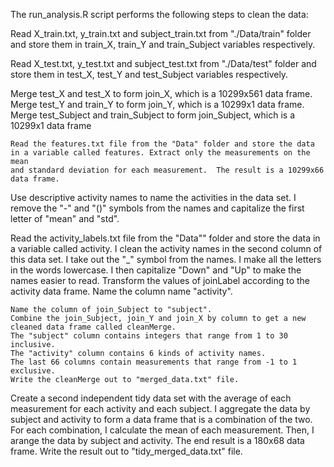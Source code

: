 The run_analysis.R script performs the following steps to clean the data:


 Read X_train.txt, y_train.txt and subject_train.txt from "./Data/train" folder 
 and store them in train_X, train_Y and train_Subject variables respectively.
    
 Read X_test.txt, y_test.txt and subject_test.txt from "./Data/test" folder 
 and store them in test_X, test_Y and test_Subject variables respectively.
    
 Merge test_X and test_X to form join_X, which is a 10299x561 data frame. 
 Merge test_Y and train_Y to form join_Y, which is a 10299x1 data frame. 
 Merge test_Subject and train_Subject to form join_Subject, which is a 10299x1 data frame
    
    Read the features.txt file from the "Data" folder and store the data 
    in a variable called features. Extract only the measurements on the mean 
    and standard deviation for each measurement.  The result is a 10299x66 data frame.
    
 Use descriptive activity names to name the activities in the data set. 
    I remove the "-" and "()" symbols from the names and capitalize the first letter of "mean" and "std".
    
 Read the activity_labels.txt file from the "Data"" folder and store the data in a variable called activity.
    I clean the activity names in the second column of this data set. 
    I take out the "_" symbol from the names. 
    I make all the letters in the words lowercase. 
    I then capitalize "Down" and "Up" to make the names easier to read. 
    Transform the values of joinLabel according to the activity data frame. 
    Name the column name "activity".
    
    Name the column of join_Subject to "subject". 
    Combine the join_Subject, join_Y and join_X by column to get a new cleaned data frame called cleanMerge. 
    The "subject" column contains integers that range from 1 to 30 inclusive. 
    The "activity" column contains 6 kinds of activity names. 
    The last 66 columns contain measurements that range from -1 to 1 exclusive. 
    Write the cleanMerge out to "merged_data.txt" file.
    
 Create a second independent tidy data set with the average of each measurement for each activity and each subject.
    I aggregate the data by subject and activity to form a data frame that is a combination of the two. 
    For each combination, I calculate the mean of each measurement. 
    Then, I arange the data by subject and activity. The end result is a 180x68 data frame. Write the result out to       "tidy_merged_data.txt" file.
